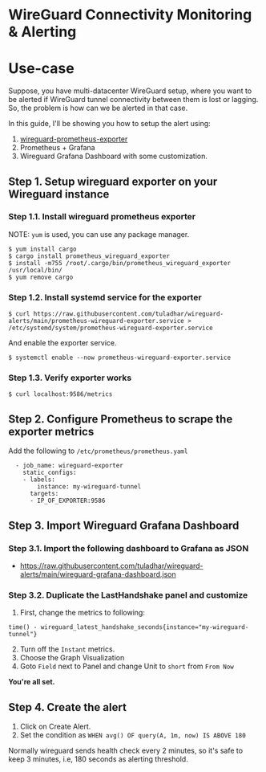 # WireGuard Connectivity Monitoring & Alerting

# Use-case
Suppose, you have multi-datacenter WireGuard setup, where you want to be alerted if WireGuard tunnel connectivity between them is lost or lagging. So, the problem is how can we be alerted in that case. 

In this guide, I'll be showing you how to setup the alert using:
1. [wireguard-prometheus-exporter](https://github.com/MindFlavor/prometheus_wireguard_exporter)
2. Prometheus + Grafana
3. Wireguard Grafana Dashboard with some customization.

## Step 1. Setup wireguard exporter on your Wireguard instance

### Step 1.1. Install wireguard prometheus exporter
NOTE: `yum` is used, you can use any package manager.
```
$ yum install cargo
$ cargo install prometheus_wireguard_exporter
$ install -m755 /root/.cargo/bin/prometheus_wireguard_exporter /usr/local/bin/
$ yum remove cargo
```

### Step 1.2. Install systemd service for the exporter
```
$ curl https://raw.githubusercontent.com/tuladhar/wireguard-alerts/main/prometheus-wireguard-exporter.service > /etc/systemd/system/prometheus-wireguard-exporter.service
```
And enable the exporter service.
```
$ systemctl enable --now prometheus-wireguard-exporter.service
```

### Step 1.3. Verify exporter works
```
$ curl localhost:9586/metrics
```

## Step 2. Configure Prometheus to scrape the exporter metrics
Add the following to `/etc/prometheus/prometheus.yaml`
```
  - job_name: wireguard-exporter
    static_configs:
    - labels:
        instance: my-wireguard-tunnel
      targets:
      - IP_OF_EXPORTER:9586
```

## Step 3. Import Wireguard Grafana Dashboard 
### Step 3.1. Import the following dashboard to Grafana as JSON
* https://raw.githubusercontent.com/tuladhar/wireguard-alerts/main/wireguard-grafana-dashboard.json

### Step 3.2. Duplicate the LastHandshake panel and customize
1. First, change the metrics to following:
```
time() - wireguard_latest_handshake_seconds{instance="my-wireguard-tunnel"}
```
2. Turn off the `Instant` metrics.
3. Choose the Graph Visualization
4. Goto `Field` next to Panel and change Unit to `short` from `From Now`

**You're all set.**

## Step 4. Create the alert
1. Click on Create Alert.
2. Set the condition as `WHEN avg() OF query(A, 1m, now) IS ABOVE 180`

Normally wireguard sends health check every 2 minutes, so it's safe to keep 3 minutes, i.e, 180 seconds as alerting threshold.
